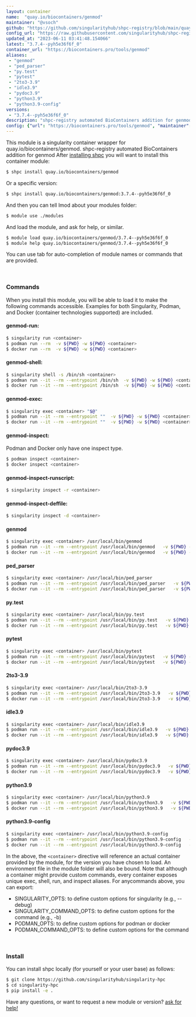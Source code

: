 ```yaml
---
layout: container
name:  "quay.io/biocontainers/genmod"
maintainer: "@vsoch"
github: "https://github.com/singularityhub/shpc-registry/blob/main/quay.io/biocontainers/genmod/container.yaml"
config_url: "https://raw.githubusercontent.com/singularityhub/shpc-registry/main/quay.io/biocontainers/genmod/container.yaml"
updated_at: "2023-06-11 03:41:48.154066"
latest: "3.7.4--pyh5e36f6f_0"
container_url: "https://biocontainers.pro/tools/genmod"
aliases:
 - "genmod"
 - "ped_parser"
 - "py.test"
 - "pytest"
 - "2to3-3.9"
 - "idle3.9"
 - "pydoc3.9"
 - "python3.9"
 - "python3.9-config"
versions:
 - "3.7.4--pyh5e36f6f_0"
description: "shpc-registry automated BioContainers addition for genmod"
config: {"url": "https://biocontainers.pro/tools/genmod", "maintainer": "@vsoch", "description": "shpc-registry automated BioContainers addition for genmod", "latest": {"3.7.4--pyh5e36f6f_0": "sha256:6be47a76892f05bcc2754a9c3d25ecda406e2a3b3ac6b4b7fd58ca14402d8ec9"}, "tags": {"3.7.4--pyh5e36f6f_0": "sha256:6be47a76892f05bcc2754a9c3d25ecda406e2a3b3ac6b4b7fd58ca14402d8ec9"}, "docker": "quay.io/biocontainers/genmod", "aliases": {"genmod": "/usr/local/bin/genmod", "ped_parser": "/usr/local/bin/ped_parser", "py.test": "/usr/local/bin/py.test", "pytest": "/usr/local/bin/pytest", "2to3-3.9": "/usr/local/bin/2to3-3.9", "idle3.9": "/usr/local/bin/idle3.9", "pydoc3.9": "/usr/local/bin/pydoc3.9", "python3.9": "/usr/local/bin/python3.9", "python3.9-config": "/usr/local/bin/python3.9-config"}}
---
```


This module is a singularity container wrapper for quay.io/biocontainers/genmod.
shpc-registry automated BioContainers addition for genmod
After [installing shpc](#install) you will want to install this container module:


```bash
$ shpc install quay.io/biocontainers/genmod
```

Or a specific version:

```bash
$ shpc install quay.io/biocontainers/genmod:3.7.4--pyh5e36f6f_0
```

And then you can tell lmod about your modules folder:

```bash
$ module use ./modules
```

And load the module, and ask for help, or similar.

```bash
$ module load quay.io/biocontainers/genmod/3.7.4--pyh5e36f6f_0
$ module help quay.io/biocontainers/genmod/3.7.4--pyh5e36f6f_0
```

You can use tab for auto-completion of module names or commands that are provided.

<br>

### Commands

When you install this module, you will be able to load it to make the following commands accessible.
Examples for both Singularity, Podman, and Docker (container technologies supported) are included.

#### genmod-run:

```bash
$ singularity run <container>
$ podman run --rm  -v ${PWD} -w ${PWD} <container>
$ docker run --rm  -v ${PWD} -w ${PWD} <container>
```

#### genmod-shell:

```bash
$ singularity shell -s /bin/sh <container>
$ podman run --it --rm --entrypoint /bin/sh  -v ${PWD} -w ${PWD} <container>
$ docker run --it --rm --entrypoint /bin/sh  -v ${PWD} -w ${PWD} <container>
```

#### genmod-exec:

```bash
$ singularity exec <container> "$@"
$ podman run --it --rm --entrypoint ""  -v ${PWD} -w ${PWD} <container> "$@"
$ docker run --it --rm --entrypoint ""  -v ${PWD} -w ${PWD} <container> "$@"
```

#### genmod-inspect:

Podman and Docker only have one inspect type.

```bash
$ podman inspect <container>
$ docker inspect <container>
```

#### genmod-inspect-runscript:

```bash
$ singularity inspect -r <container>
```

#### genmod-inspect-deffile:

```bash
$ singularity inspect -d <container>
```


#### genmod

```bash
$ singularity exec <container> /usr/local/bin/genmod
$ podman run --it --rm --entrypoint /usr/local/bin/genmod   -v ${PWD} -w ${PWD} <container> -c " $@"
$ docker run --it --rm --entrypoint /usr/local/bin/genmod   -v ${PWD} -w ${PWD} <container> -c " $@"
```


#### ped_parser

```bash
$ singularity exec <container> /usr/local/bin/ped_parser
$ podman run --it --rm --entrypoint /usr/local/bin/ped_parser   -v ${PWD} -w ${PWD} <container> -c " $@"
$ docker run --it --rm --entrypoint /usr/local/bin/ped_parser   -v ${PWD} -w ${PWD} <container> -c " $@"
```


#### py.test

```bash
$ singularity exec <container> /usr/local/bin/py.test
$ podman run --it --rm --entrypoint /usr/local/bin/py.test   -v ${PWD} -w ${PWD} <container> -c " $@"
$ docker run --it --rm --entrypoint /usr/local/bin/py.test   -v ${PWD} -w ${PWD} <container> -c " $@"
```


#### pytest

```bash
$ singularity exec <container> /usr/local/bin/pytest
$ podman run --it --rm --entrypoint /usr/local/bin/pytest   -v ${PWD} -w ${PWD} <container> -c " $@"
$ docker run --it --rm --entrypoint /usr/local/bin/pytest   -v ${PWD} -w ${PWD} <container> -c " $@"
```


#### 2to3-3.9

```bash
$ singularity exec <container> /usr/local/bin/2to3-3.9
$ podman run --it --rm --entrypoint /usr/local/bin/2to3-3.9   -v ${PWD} -w ${PWD} <container> -c " $@"
$ docker run --it --rm --entrypoint /usr/local/bin/2to3-3.9   -v ${PWD} -w ${PWD} <container> -c " $@"
```


#### idle3.9

```bash
$ singularity exec <container> /usr/local/bin/idle3.9
$ podman run --it --rm --entrypoint /usr/local/bin/idle3.9   -v ${PWD} -w ${PWD} <container> -c " $@"
$ docker run --it --rm --entrypoint /usr/local/bin/idle3.9   -v ${PWD} -w ${PWD} <container> -c " $@"
```


#### pydoc3.9

```bash
$ singularity exec <container> /usr/local/bin/pydoc3.9
$ podman run --it --rm --entrypoint /usr/local/bin/pydoc3.9   -v ${PWD} -w ${PWD} <container> -c " $@"
$ docker run --it --rm --entrypoint /usr/local/bin/pydoc3.9   -v ${PWD} -w ${PWD} <container> -c " $@"
```


#### python3.9

```bash
$ singularity exec <container> /usr/local/bin/python3.9
$ podman run --it --rm --entrypoint /usr/local/bin/python3.9   -v ${PWD} -w ${PWD} <container> -c " $@"
$ docker run --it --rm --entrypoint /usr/local/bin/python3.9   -v ${PWD} -w ${PWD} <container> -c " $@"
```


#### python3.9-config

```bash
$ singularity exec <container> /usr/local/bin/python3.9-config
$ podman run --it --rm --entrypoint /usr/local/bin/python3.9-config   -v ${PWD} -w ${PWD} <container> -c " $@"
$ docker run --it --rm --entrypoint /usr/local/bin/python3.9-config   -v ${PWD} -w ${PWD} <container> -c " $@"
```



In the above, the `<container>` directive will reference an actual container provided
by the module, for the version you have chosen to load. An environment file in the
module folder will also be bound. Note that although a container
might provide custom commands, every container exposes unique exec, shell, run, and
inspect aliases. For anycommands above, you can export:

 - SINGULARITY_OPTS: to define custom options for singularity (e.g., --debug)
 - SINGULARITY_COMMAND_OPTS: to define custom options for the command (e.g., -b)
 - PODMAN_OPTS: to define custom options for podman or docker
 - PODMAN_COMMAND_OPTS: to define custom options for the command

<br>

### Install

You can install shpc locally (for yourself or your user base) as follows:

```bash
$ git clone https://github.com/singularityhub/singularity-hpc
$ cd singularity-hpc
$ pip install -e .
```

Have any questions, or want to request a new module or version? [ask for help!](https://github.com/singularityhub/singularity-hpc/issues)